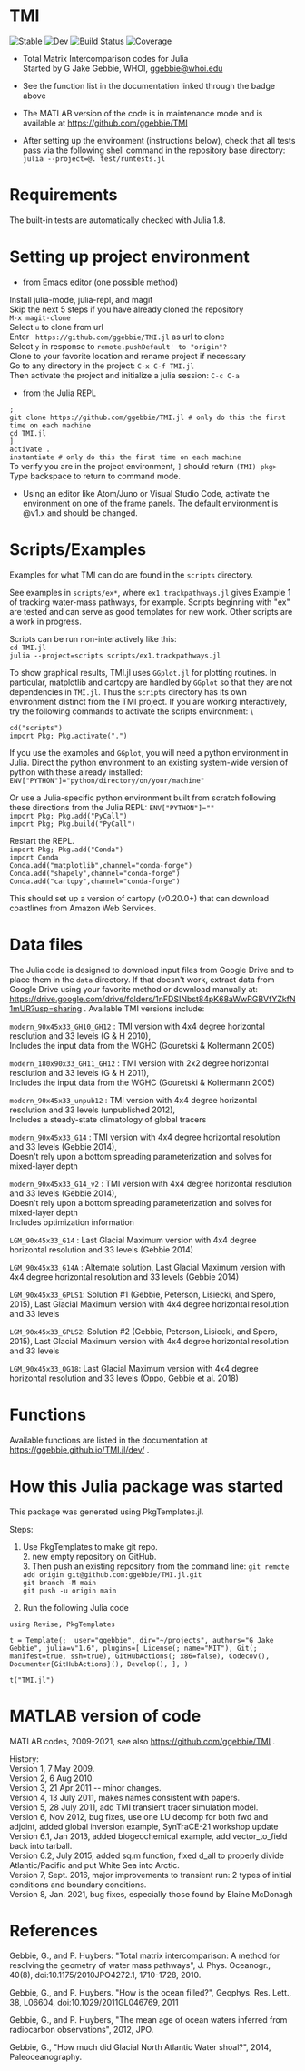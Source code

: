 # TMI

[![Stable](https://img.shields.io/badge/docs-stable-blue.svg)](https://ggebbie.github.io/TMI.jl/stable)
[![Dev](https://img.shields.io/badge/docs-dev-blue.svg)](https://ggebbie.github.io/TMI.jl/dev)
[![Build Status](https://github.com/ggebbie/TMI.jl/workflows/CI/badge.svg)](https://github.com/ggebbie/TMI.jl/actions)
[![Coverage](https://codecov.io/gh/ggebbie/TMI.jl/branch/master/graph/badge.svg)](https://codecov.io/gh/ggebbie/TMI.jl)

* Total Matrix Intercomparison codes for Julia\
Started by G Jake Gebbie, WHOI, ggebbie@whoi.edu 

* See the function list in the documentation linked through the badge above

* The MATLAB version of the code is in maintenance mode and is available at https://github.com/ggebbie/TMI 

* After setting up the environment (instructions below), check that all tests pass via the following shell command in the repository base directory:
`julia --project=@. test/runtests.jl`

# Requirements

The built-in tests are automatically checked with Julia 1.8. 

# Setting up project environment

* from Emacs editor (one possible method)

Install julia-mode, julia-repl, and magit \
Skip the next 5 steps if you have already cloned the repository \
`M-x magit-clone` \
Select `u` to clone from url\
Enter ` https://github.com/ggebbie/TMI.jl` as url to clone \
Select `y` in response to `remote.pushDefault' to "origin"?` \
Clone to your favorite location and rename project if necessary \
Go to any directory in the project: `C-x C-f TMI.jl`\
Then activate the project and initialize a julia session: `C-c C-a`

* from the Julia REPL

`;`\
`git clone https://github.com/ggebbie/TMI.jl # only do this the first time on each machine`\
`cd TMI.jl`\
`]`\
`activate .`\
`instantiate # only do this the first time on each machine`\
To verify you are in the project environment, `]` should return `(TMI) pkg>`\
Type backspace to return to command mode.

* Using an editor like Atom/Juno or Visual Studio Code, activate the environment on one of the frame panels. The default environment is @v1.x and should be changed.

# Scripts/Examples

Examples for what TMI can do are found in the `scripts` directory.

See examples in `scripts/ex*`, where `ex1.trackpathways.jl` gives Example 1 of tracking water-mass pathways, for example. Scripts beginning with "ex" are tested and can serve as good templates for new work. Other scripts are a work in progress.

Scripts can be run non-interactively like this:\
`cd TMI.jl`\
`julia --project=scripts scripts/ex1.trackpathways.jl`

To show graphical results, TMI.jl uses `GGplot.jl` for plotting routines. In particular, matplotlib and cartopy are handled by `GGplot` so that they are not dependencies in `TMI.jl`. Thus the `scripts` directory has its own environment distinct from the TMI project. If you are working interactively, try the following commands to activate the scripts environment: \

`cd("scripts")`\
`import Pkg; Pkg.activate(".")`

If you use the examples and `GGplot`, you will need a python environment in Julia. Direct the python environment to an existing system-wide version of python with these already installed:
`ENV["PYTHON"]="python/directory/on/your/machine"`

Or use a Julia-specific python environment built from scratch following these directions from the Julia REPL:
`ENV["PYTHON"]=""` \
`import Pkg; Pkg.add("PyCall")`\
`import Pkg; Pkg.build("PyCall")`

Restart the REPL.\
`import Pkg; Pkg.add("Conda")`\
`import Conda`\
`Conda.add("matplotlib",channel="conda-forge")`\
`Conda.add("shapely",channel="conda-forge")`\
`Conda.add("cartopy",channel="conda-forge")`

This should set up a version of cartopy (v0.20.0+) that can download coastlines from Amazon Web Services.

# Data files

The Julia code is designed to download input files from Google Drive and to place them in the `data` directory. If that doesn't work, extract data from Google Drive using your favorite method or download manually at: https://drive.google.com/drive/folders/1nFDSINbst84pK68aWwRGBVfYZkfN1mUR?usp=sharing . Available TMI versions include:

`modern_90x45x33_GH10_GH12` : TMI version with 4x4 degree horizontal
                  resolution and 33 levels  (G & H 2010), \
				  Includes the input data from the WGHC (Gouretski & Koltermann 2005) 
 
`modern_180x90x33_GH11_GH12` : TMI version with 2x2 degree horizontal
                  resolution and 33 levels  (G & H 2011), \
				  Includes the input data from the WGHC (Gouretski & Koltermann 2005) 

`modern_90x45x33_unpub12` : TMI version with 4x4 degree horizontal
                  resolution and 33 levels  (unpublished 2012), \
				  Includes a steady-state climatology of global tracers

`modern_90x45x33_G14` : TMI version with 4x4 degree horizontal
                  resolution and 33 levels  (Gebbie 2014), \
				  Doesn't rely upon a bottom spreading parameterization and solves for mixed-layer depth

`modern_90x45x33_G14_v2` : TMI version with 4x4 degree horizontal
                  resolution and 33 levels  (Gebbie 2014), \
				  Doesn't rely upon a bottom spreading parameterization and solves for mixed-layer depth\
				  Includes optimization information
				  
`LGM_90x45x33_G14` : Last Glacial Maximum version with 4x4 degree horizontal
                  resolution and 33 levels  (Gebbie 2014)
				  
`LGM_90x45x33_G14A` : Alternate solution, Last Glacial Maximum version with 4x4 degree horizontal
                  resolution and 33 levels  (Gebbie 2014)
				  
`LGM_90x45x33_GPLS1`: Solution #1 (Gebbie, Peterson, Lisiecki, and Spero, 2015), Last Glacial Maximum version with 4x4 degree horizontal resolution and 33 levels 
				  
`LGM_90x45x33_GPLS2`: Solution #2 (Gebbie, Peterson, Lisiecki, and Spero, 2015), Last Glacial Maximum version with 4x4 degree horizontal resolution and 33 levels 
				  
`LGM_90x45x33_OG18`: Last Glacial Maximum version with 4x4 degree horizontal resolution and 33 levels (Oppo, Gebbie et al. 2018)

# Functions

Available functions are listed in the documentation at https://ggebbie.github.io/TMI.jl/dev/ .


# How this Julia package was started

This package was generated using PkgTemplates.jl. 

Steps: 
1. Use PkgTemplates to make git repo.\
	2. new empty repository on GitHub.\
    3. Then push an existing repository from the command line:
    `git remote add origin git@github.com:ggebbie/TMI.jl.git`\
    `git branch -M main`\
    `git push -u origin main`

4. Run the following Julia code

`using Revise, PkgTemplates`

`t = Template(; 
    user="ggebbie",
    dir="~/projects",
    authors="G Jake Gebbie",
    julia=v"1.6",
    plugins=[
        License(; name="MIT"),
        Git(; manifest=true, ssh=true),
        GitHubActions(; x86=false),
        Codecov(),
        Documenter{GitHubActions}(),
        Develop(),
    ],
             )`

`t("TMI.jl")`

# MATLAB version of code

MATLAB codes, 2009-2021, see also https://github.com/ggebbie/TMI .

History:\
Version 1, 7 May 2009.\
Version 2, 6 Aug 2010.\
Version 3, 21 Apr 2011 -- minor changes.\
Version 4, 13 July 2011, makes names consistent with papers.\
Version 5, 28 July 2011, add TMI transient tracer simulation model.\
Version 6, Nov 2012, bug fixes, use one LU decomp for both fwd and
                        adjoint, added global inversion example,
                        SynTraCE-21 workshop update \
Version 6.1, Jan 2013, added biogeochemical example, add
                       vector_to_field back into tarball.\
Version 6.2, July 2015, added sq.m function,
                        fixed d_all to properly divide Atlantic/Pacific and put White Sea into Arctic.\
Version 7, Sept. 2016, major improvements to transient run: 2 types of initial conditions and boundary conditions.\
Version 8, Jan. 2021, bug fixes, especially those found by Elaine McDonagh

# References 

Gebbie, G., and P. Huybers:  "Total matrix intercomparison: A method for resolving the geometry of water mass pathways", J. Phys. Oceanogr., 40(8), doi:10.1175/2010JPO4272.1, 1710-1728, 2010. 

Gebbie, G., and P. Huybers. "How is the ocean filled?", Geophys. Res. Lett., 38, L06604, doi:10.1029/2011GL046769, 2011 

Gebbie, G., and P. Huybers, "The mean age of ocean waters inferred from radiocarbon observations", 2012, JPO.

Gebbie, G., "How much did Glacial North Atlantic Water shoal?", 2014, Paleoceanography.
